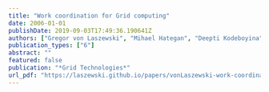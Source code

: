 ```yaml
---
title: "Work coordination for Grid computing"
date: 2006-01-01
publishDate: 2019-09-03T17:49:36.190641Z
authors: ["Gregor von Laszewski", "Mihael Hategan", "Deepti Kodeboyina"]
publication_types: ["6"]
abstract: ""
featured: false
publication: "*Grid Technologies*"
url_pdf: "https://laszewski.github.io/papers/vonLaszewski-work-coordination.pdf"
---
```


